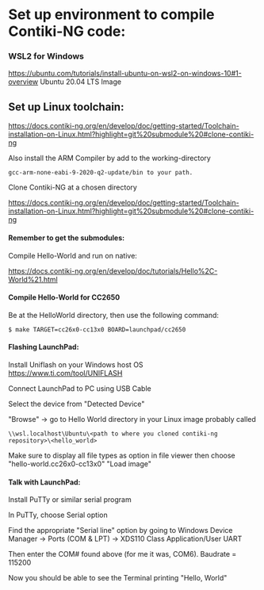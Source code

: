 # Set up environment to compile Contiki-NG code:

### WSL2 for Windows 
https://ubuntu.com/tutorials/install-ubuntu-on-wsl2-on-windows-10#1-overview
Ubuntu 20.04 LTS Image

## Set up Linux toolchain: 
https://docs.contiki-ng.org/en/develop/doc/getting-started/Toolchain-installation-on-Linux.html?highlight=git%20submodule%20#clone-contiki-ng

Also install the ARM Compiler by add to the working-directory
    
    gcc-arm-none-eabi-9-2020-q2-update/bin to your path.

Clone Contiki-NG at a chosen directory 

https://docs.contiki-ng.org/en/develop/doc/getting-started/Toolchain-installation-on-Linux.html?highlight=git%20submodule%20#clone-contiki-ng

#### Remember to get the submodules:
Compile Hello-World and run on native:

 https://docs.contiki-ng.org/en/develop/doc/tutorials/Hello%2C-World%21.html

#### Compile Hello-World for CC2650
Be at the HelloWorld directory, then use the following command:

	$ make TARGET=cc26x0-cc13x0 BOARD=launchpad/cc2650

#### Flashing LaunchPad:
Install Uniflash on your Windows host OS 
https://www.ti.com/tool/UNIFLASH

Connect LaunchPad to PC using USB Cable

Select the device from "Detected Device"

"Browse" -> go to Hello World directory in your Linux image probably called 
    
    \\wsl.localhost\Ubuntu\<path to where you cloned contiki-ng repository>\<hello_world> 

Make sure to display all file types as option in file viewer then choose "hello-world.cc26x0-cc13x0" "Load image"

#### Talk with LaunchPad:

Install PuTTy or similar serial program

In PuTTy, choose Serial option

Find the appropriate "Serial line" option by going to Windows Device Manager -> Ports (COM & LPT) -> XDS110 Class Application/User UART

Then enter the COM# found above (for me it was, COM6).
Baudrate = 115200

Now you should be able to see the Terminal printing "Hello, World"



	